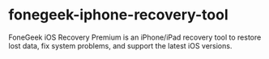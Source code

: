 # fonegeek-iphone-recovery-tool
FoneGeek iOS Recovery Premium is an iPhone/iPad recovery tool to restore lost data, fix system problems, and support the latest iOS versions.
